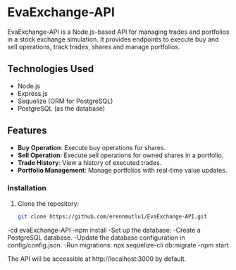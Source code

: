 # EvaExchange-API

EvaExchange-API is a Node.js-based API for managing trades and portfolios in a stock exchange simulation. It provides endpoints to execute buy and sell operations, track trades, shares and manage portfolios.

## Technologies Used

- Node.js
- Express.js
- Sequelize (ORM for PostgreSQL)
- PostgreSQL (as the database)

## Features

- **Buy Operation**: Execute buy operations for shares.
- **Sell Operation**: Execute sell operations for owned shares in a portfolio.
- **Trade History**: View a history of executed trades.
- **Portfolio Management**: Manage portfolios with real-time value updates.


### Installation

1. Clone the repository:

   ```bash
   git clone https://github.com/erennmutlu1/EvaExchange-API.git

-cd evaExchange-API
-npm install
-Set up the database:
  -Create a PostgreSQL database.
  -Update the database configuration in config/config.json.
  -Run migrations:
    npx sequelize-cli db:migrate
-npm start

The API will be accessible at http://localhost:3000 by default.
